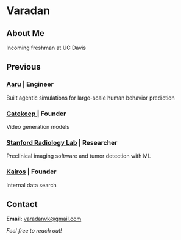 # Varadan

## About Me

Incoming freshman at UC Davis

## Previous

### [Aaru](https://aaru.com/) | Engineer

Built agentic simulations for large-scale human behavior prediction

### [Gatekeep ](https://gatekeep.ai) | Founder

Video generation models

### [Stanford Radiology Lab](https://med.stanford.edu/sci3) | Researcher

Preclinical imaging software and tumor detection with ML

### [Kairos](https://kairoslabs.xyz/) | Founder

Internal data search

## Contact

**Email:** varadanvk@gmail.com

_Feel free to reach out!_
